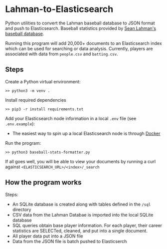 # Lahman-to-Elasticsearch

Python utilities to convert the Lahman baseball database to JSON format and push to Elasticsearch. Baseball statistics provided by [Sean Lahman's baseball database](http://www.seanlahman.com/baseball-archive/statistics/).

Running this program will add 20,000+ documents to an Elasticsearch index which can be used for searching or data analysis. Currently, players are associated with data from `people.csv` and `batting.csv`. 

## Steps
Create a Python virtual environment:
```
>> python3 -m venv .
```

Install required dependencies
```
>> pip3 -r install requirements.txt
```

Add your Elasticsearch node information in a local `.env` file (see `.env.example`):
- The easiest way to spin up a local Elasticsearch node is through [Docker](https://www.elastic.co/guide/en/elasticsearch/reference/current/docker.html)

Run the program:
```
>> python3 baseball-stats-formatter.py
```

If all goes well, you will be able to view your documents by running a curl against `<ELASTICSEARCH_URL>/<index>/_search`

## How the program works
  Steps:
  - An SQLite database is created along with tables defined in the `/sql` directory
  - CSV data from the Lahman Databae is imported into the local SQLite database 
  - SQL queries obtain base player information. For each player, their career statistics are SELECTed, cleaned, and put into a single document.
  - All player data put into a JSON file
  - Data from the JSON file is batch pushed to Elasticserch
